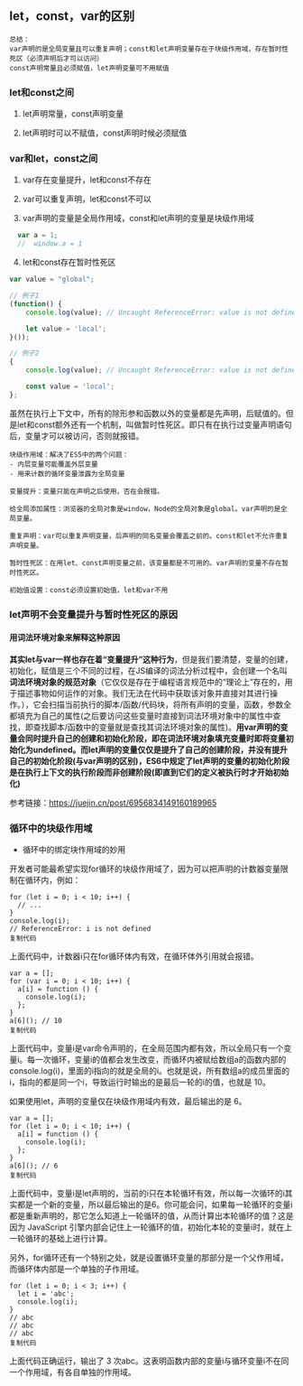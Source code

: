 





## let，const，var的区别

```
总结：
var声明的是全局变量且可以重复声明；const和let声明变量存在于块级作用域，存在暂时性死区（必须声明后才可以访问）
const声明常量且必须赋值，let声明变量可不用赋值
```



### let和const之间

1. let声明常量，const声明变量

2. let声明时可以不赋值，const声明时候必须赋值

### var和let，const之间

1. var存在变量提升，let和const不存在

2. var可以重复声明，let和const不可以

3. var声明的变量是全局作用域，const和let声明的变量是块级作用域

```js
  var a = 1;
  //  window.a = 1
```

4. let和const存在暂时性死区

   

```js
var value = "global";

// 例子1
(function() {
    console.log(value); // Uncaught ReferenceError: value is not defined

    let value = 'local';
}());

// 例子2
{
    console.log(value); // Uncaught ReferenceError: value is not defined

    const value = 'local';
};
```

虽然在执行上下文中，所有的除形参和函数以外的变量都是先声明，后赋值的。但是let和const额外还有一个机制，叫做暂时性死区。即只有在执行过变量声明语句后，变量才可以被访问，否则就报错。



```
块级作用域：解决了ES5中的两个问题：
- 内层变量可能覆盖外层变量
- 用来计数的循环变量泄露为全局变量

变量提升：变量只能在声明之后使用，否在会报错。

给全局添加属性：浏览器的全局对象是window，Node的全局对象是global。var声明的是全局变量。

重复声明：var可以重复声明变量，后声明的同名变量会覆盖之前的。const和let不允许重复声明变量。

暂时性死区：在用let、const声明变量之前，该变量都是不可用的。var声明的变量不存在暂时性死区。

初始值设置：const必须设置初始值，let和var不用

```




### let声明不会变量提升与暂时性死区的原因

#### 用词法环境对象来解释这种原因

**其实let与var一样也存在着“变量提升”这种行为**，但是我们要清楚，变量的创建，初始化，赋值是三个不同的过程，在JS编译的词法分析过程中，会创建一个名叫**词法环境对象的规范对象**（它仅仅是存在于编程语言规范中的“理论上”存在的，用于描述事物如何运作的对象。我们无法在代码中获取该对象并直接对其进行操作。），它会扫描当前执行的脚本/函数/代码块，将所有声明的变量，函数，参数全都填充为自己的属性(之后要访问这些变量时直接到词法环境对象中的属性中查找，即查找脚本/函数中的变量就是查找其词法环境对象的属性)。**用var声明的变量会同时提升自己的创建和初始化阶段，即在词法环境对象填充变量时即将变量初始化为undefined。而let声明的变量仅仅是提升了自己的创建阶段，并没有提升自己的初始化阶段(与var声明的区别)，ES6中规定了let声明的变量的初始化阶段是在执行上下文的执行阶段而非创建阶段(即直到它们的定义被执行时才开始初始化)**

参考链接：https://juejin.cn/post/6956834149160189965





### 循环中的块级作用域

- 循环中的绑定块作用域的妙用

开发者可能最希望实现for循环的块级作用域了，因为可以把声明的计数器变量限制在循环内，例如：

```
for (let i = 0; i < 10; i++) {
  // ...
}
console.log(i);
// ReferenceError: i is not defined
复制代码
```

上面代码中，计数器i只在for循环体内有效，在循环体外引用就会报错。

```
var a = [];
for (var i = 0; i < 10; i++) {
  a[i] = function () {
    console.log(i);
  };
}
a[6](); // 10
复制代码
```

上面代码中，变量i是var命令声明的，在全局范围内都有效，所以全局只有一个变量i。每一次循环，变量i的值都会发生改变，而循环内被赋给数组a的函数内部的console.log(i)，里面的i指向的就是全局的i。也就是说，所有数组a的成员里面的i，指向的都是同一个i，导致运行时输出的是最后一轮的i的值，也就是 10。

如果使用let，声明的变量仅在块级作用域内有效，最后输出的是 6。

```
var a = [];
for (let i = 0; i < 10; i++) {
  a[i] = function () {
    console.log(i);
  };
}
a[6](); // 6
复制代码
```

上面代码中，变量i是let声明的，当前的i只在本轮循环有效，所以每一次循环的i其实都是一个新的变量，所以最后输出的是6。你可能会问，如果每一轮循环的变量i都是重新声明的，那它怎么知道上一轮循环的值，从而计算出本轮循环的值？这是因为 JavaScript 引擎内部会记住上一轮循环的值，初始化本轮的变量i时，就在上一轮循环的基础上进行计算。

另外，for循环还有一个特别之处，就是设置循环变量的那部分是一个父作用域，而循环体内部是一个单独的子作用域。

```
for (let i = 0; i < 3; i++) {
  let i = 'abc';
  console.log(i);
}
// abc
// abc
// abc
复制代码
```

上面代码正确运行，输出了 3 次abc。这表明函数内部的变量i与循环变量i不在同一个作用域，有各自单独的作用域。

